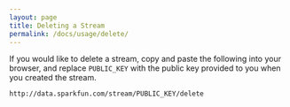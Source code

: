 ```yaml
---
layout: page
title: Deleting a Stream
permalink: /docs/usage/delete/
---
```


If you would like to delete a stream, copy and paste the following into your browser,
and replace `PUBLIC_KEY` with the public key provided to you when you created the stream.

    http://data.sparkfun.com/stream/PUBLIC_KEY/delete
